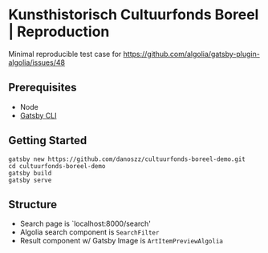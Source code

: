 # Kunsthistorisch Cultuurfonds Boreel | Reproduction

Minimal reproducible test case for https://github.com/algolia/gatsby-plugin-algolia/issues/48

## Prerequisites

- Node
- [Gatsby CLI](https://www.gatsbyjs.org/docs/)

## Getting Started

```
gatsby new https://github.com/danoszz/cultuurfonds-boreel-demo.git
cd cultuurfonds-boreel-demo
gatsby build
gatsby serve
```

## Structure

- Search page is `localhost:8000/search'
- Algolia search component is `SearchFilter`
- Result component w/ Gatsby Image is `ArtItemPreviewAlgolia`
